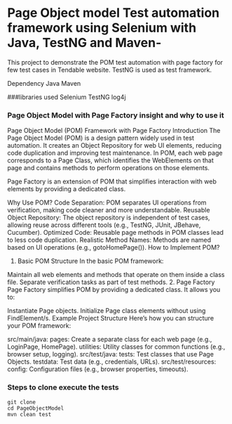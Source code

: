 # Page Object model Test automation framework using Selenium with Java, TestNG and Maven-
This project to demonstrate the POM test automation with page factory for few test cases in Tendable website.
TestNG is used as test framework.

Dependency
Java
Maven

###libraries used
Selenium
TestNG
log4j


### Page Object Model with Page Factory insight and why to use it
Page Object Model (POM) Framework with Page Factory
Introduction
The Page Object Model (POM) is a design pattern widely used in test automation. It creates an Object Repository for web UI elements, reducing code duplication and improving test maintenance. In POM, each web page corresponds to a Page Class, which identifies the WebElements on that page and contains methods to perform operations on those elements.

Page Factory is an extension of POM that simplifies interaction with web elements by providing a dedicated class.

Why Use POM?
Code Separation: POM separates UI operations from verification, making code cleaner and more understandable.
Reusable Object Repository: The object repository is independent of test cases, allowing reuse across different tools (e.g., TestNG, JUnit, JBehave, Cucumber).
Optimized Code: Reusable page methods in POM classes lead to less code duplication.
Realistic Method Names: Methods are named based on UI operations (e.g., gotoHomePage()).
How to Implement POM?
1. Basic POM Structure
   In the basic POM framework:

Maintain all web elements and methods that operate on them inside a class file.
Separate verification tasks as part of test methods.
2. Page Factory
   Page Factory simplifies POM by providing a dedicated class. It allows you to:

Instantiate Page objects.
Initialize Page class elements without using FindElement/s.
Example Project Structure
Here’s how you can structure your POM framework:

src/main/java:
pages: Create a separate class for each web page (e.g., LoginPage, HomePage).
utilities: Utility classes for common functions (e.g., browser setup, logging).
src/test/java:
tests: Test classes that use Page Objects.
testdata: Test data (e.g., credentials, URLs).
src/test/resources:
config: Configuration files (e.g., browser properties, timeouts).


### Steps to clone execute the tests
```
git clone 
cd PageObjectModel
mvn clean test
```
